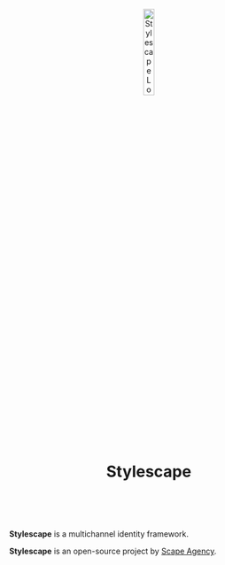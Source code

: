 <header>
<p align="center">
    <img src="assets/image/logo_dark.png" width="20%" height="20%" alt="Stylescape Logo">
</p>
<h1 align='center' style='border-bottom: none;'>Stylescape</h1>
<!-- <h3 align='center'></h3> -->
</header>
<br/>


**Stylescape** is a multichannel identity framework.


**Stylescape** is an open-source project by [Scape Agency](https://www.scape.agency "Scape Agency website").
